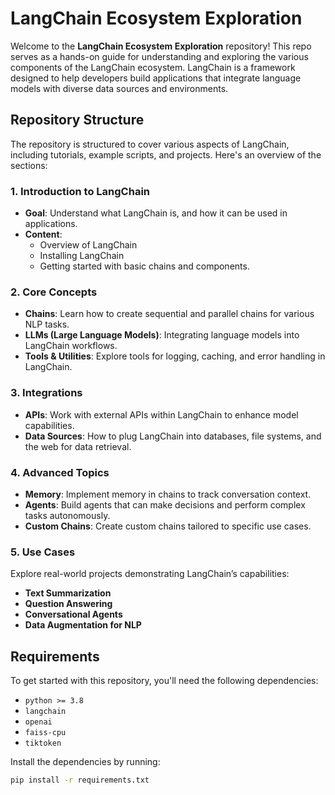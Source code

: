 # LangChain Ecosystem Exploration

Welcome to the **LangChain Ecosystem Exploration** repository! This repo serves as a hands-on guide for understanding and exploring the various components of the LangChain ecosystem. LangChain is a framework designed to help developers build applications that integrate language models with diverse data sources and environments.

## Repository Structure

The repository is structured to cover various aspects of LangChain, including tutorials, example scripts, and projects. Here's an overview of the sections:

### 1. Introduction to LangChain
- **Goal**: Understand what LangChain is, and how it can be used in applications.
- **Content**: 
  - Overview of LangChain
  - Installing LangChain
  - Getting started with basic chains and components.

### 2. Core Concepts
- **Chains**: Learn how to create sequential and parallel chains for various NLP tasks.
- **LLMs (Large Language Models)**: Integrating language models into LangChain workflows.
- **Tools & Utilities**: Explore tools for logging, caching, and error handling in LangChain.

### 3. Integrations
- **APIs**: Work with external APIs within LangChain to enhance model capabilities.
- **Data Sources**: How to plug LangChain into databases, file systems, and the web for data retrieval.

### 4. Advanced Topics
- **Memory**: Implement memory in chains to track conversation context.
- **Agents**: Build agents that can make decisions and perform complex tasks autonomously.
- **Custom Chains**: Create custom chains tailored to specific use cases.

### 5. Use Cases
Explore real-world projects demonstrating LangChain’s capabilities:
- **Text Summarization**
- **Question Answering**
- **Conversational Agents**
- **Data Augmentation for NLP**

## Requirements

To get started with this repository, you'll need the following dependencies:
- `python >= 3.8`
- `langchain`
- `openai`
- `faiss-cpu`
- `tiktoken`

Install the dependencies by running:
```bash
pip install -r requirements.txt

